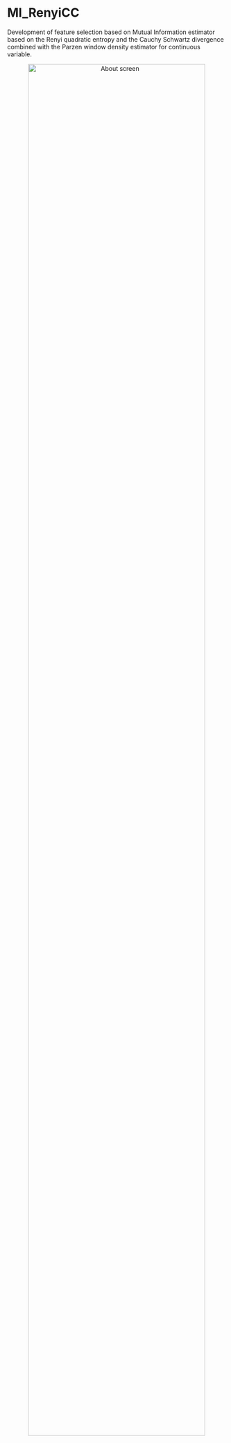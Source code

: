# MI_RenyiCC
Development of feature selection based on Mutual Information estimator based on the Renyi quadratic entropy and the Cauchy Schwartz divergence combined with the Parzen window density estimator for continuous variable.

<div align="center">
        <img width="90%" src="https://github.com/cdamon/MI_RenyiCC/blob/master/MICorr_ex.png" alt="About screen" title="An example of the correlation of x and y for various distributions of (x,y) pairs"</img>
</div>

